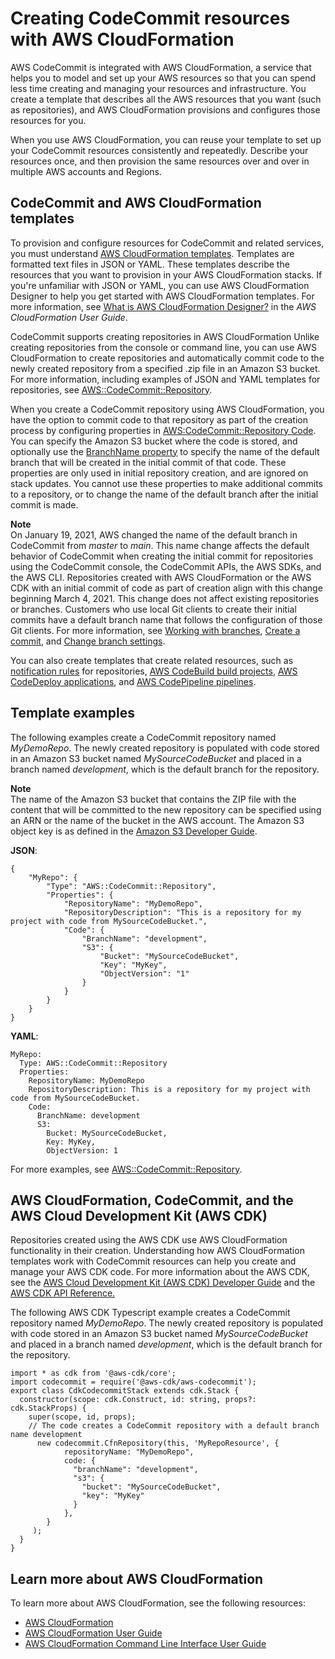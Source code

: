 # Creating CodeCommit resources with AWS CloudFormation<a name="creating-resources-with-cloudformation"></a>

AWS CodeCommit is integrated with AWS CloudFormation, a service that helps you to model and set up your AWS resources so that you can spend less time creating and managing your resources and infrastructure\. You create a template that describes all the AWS resources that you want \(such as repositories\), and AWS CloudFormation provisions and configures those resources for you\. 

When you use AWS CloudFormation, you can reuse your template to set up your CodeCommit resources consistently and repeatedly\. Describe your resources once, and then provision the same resources over and over in multiple AWS accounts and Regions\. 

## CodeCommit and AWS CloudFormation templates<a name="working-with-templates"></a>

To provision and configure resources for CodeCommit and related services, you must understand [AWS CloudFormation templates](https://docs.aws.amazon.com/AWSCloudFormation/latest/UserGuide/template-guide.html)\. Templates are formatted text files in JSON or YAML\. These templates describe the resources that you want to provision in your AWS CloudFormation stacks\. If you're unfamiliar with JSON or YAML, you can use AWS CloudFormation Designer to help you get started with AWS CloudFormation templates\. For more information, see [What is AWS CloudFormation Designer?](https://docs.aws.amazon.com/AWSCloudFormation/latest/UserGuide/working-with-templates-cfn-designer.html) in the *AWS CloudFormation User Guide*\.

CodeCommit supports creating repositories in AWS CloudFormation Unlike creating repositories from the console or command line, you can use AWS CloudFormation to create repositories and automatically commit code to the newly created repository from a specified \.zip file in an Amazon S3 bucket\. For more information, including examples of JSON and YAML templates for repositories, see [AWS::CodeCommit::Repository](https://docs.aws.amazon.com/AWSCloudFormation/latest/UserGuide/aws-resource-codecommit-repository.html)\.

When you create a CodeCommit repository using AWS CloudFormation, you have the option to commit code to that repository as part of the creation process by configuring properties in [AWS:CodeCommit::Repository Code](https://docs.aws.amazon.com/AWSCloudFormation/latest/UserGuide/aws-properties-codecommit-repository-code.html)\. You can specify the Amazon S3 bucket where the code is stored, and optionally use the [BranchName property](https://docs.aws.amazon.com/AWSCloudFormation/latest/UserGuide/aws-properties-codecommit-repository-code.html) to specify the name of the default branch that will be created in the initial commit of that code\. These properties are only used in initial repository creation, and are ignored on stack updates\. You cannot use these properties to make additional commits to a repository, or to change the name of the default branch after the initial commit is made\.

**Note**  
On January 19, 2021, AWS changed the name of the default branch in CodeCommit from *master* to *main*\. This name change affects the default behavior of CodeCommit when creating the initial commit for repositories using the CodeCommit console, the CodeCommit APIs, the AWS SDKs, and the AWS CLI\. Repositories created with AWS CloudFormation or the AWS CDK with an initial commit of code as part of creation align with this change beginning March 4, 2021\. This change does not affect existing repositories or branches\. Customers who use local Git clients to create their initial commits have a default branch name that follows the configuration of those Git clients\. For more information, see [Working with branches](https://docs.aws.amazon.com/codecommit/latest/userguide/branches.html), [Create a commit](https://docs.aws.amazon.com/codecommit/latest/userguide/how-to-create-commit.html), and [Change branch settings](https://docs.aws.amazon.com/codecommit/latest/userguide/how-to-change-branch.html)\.

You can also create templates that create related resources, such as [notification rules](https://docs.aws.amazon.com/AWSCloudFormation/latest/UserGuide/aws-resource-codestarnotifications-notificationrule.html) for repositories, [AWS CodeBuild build projects](https://docs.aws.amazon.com/AWSCloudFormation/latest/UserGuide/aws-resource-codebuild-project.html), [AWS CodeDeploy applications](https://docs.aws.amazon.com/AWSCloudFormation/latest/UserGuide/aws-resource-codedeploy-application.html), and [AWS CodePipeline pipelines](https://docs.aws.amazon.com/AWSCloudFormation/latest/UserGuide/aws-resource-codepipeline-pipeline.html)\.

## Template examples<a name="cloudformation-codecommit-example"></a>

The following examples create a CodeCommit repository named *MyDemoRepo*\. The newly created repository is populated with code stored in an Amazon S3 bucket named *MySourceCodeBucket* and placed in a branch named *development*, which is the default branch for the repository\. 

**Note**  
The name of the Amazon S3 bucket that contains the ZIP file with the content that will be committed to the new repository can be specified using an ARN or the name of the bucket in the AWS account\. The Amazon S3 object key is as defined in the [Amazon S3 Developer Guide](https://docs.aws.amazon.com/AmazonS3/latest/dev/Introduction.html#BasicsKeys)\.

 **JSON**:

```
{
    "MyRepo": {
        "Type": "AWS::CodeCommit::Repository",
        "Properties": {
            "RepositoryName": "MyDemoRepo",
            "RepositoryDescription": "This is a repository for my project with code from MySourceCodeBucket.",
            "Code": {
                "BranchName": "development",
                "S3": {
                    "Bucket": "MySourceCodeBucket",
                    "Key": "MyKey",
                    "ObjectVersion": "1"
                }
            }
        }
    }
}
```

**YAML**:

```
MyRepo:
  Type: AWS::CodeCommit::Repository
  Properties:
    RepositoryName: MyDemoRepo
    RepositoryDescription: This is a repository for my project with code from MySourceCodeBucket.
    Code:
      BranchName: development
      S3: 
        Bucket: MySourceCodeBucket,
        Key: MyKey,
        ObjectVersion: 1
```

For more examples, see [AWS::CodeCommit::Repository](https://docs.aws.amazon.com/AWSCloudFormation/latest/UserGuide/aws-resource-codecommit-repository.html)\.

## AWS CloudFormation, CodeCommit, and the AWS Cloud Development Kit \(AWS CDK\)<a name="cloudformation-codecommit-cdk"></a>

Repositories created using the AWS CDK use AWS CloudFormation functionality in their creation\. Understanding how AWS CloudFormation templates work with CodeCommit resources can help you create and manage your AWS CDK code\. For more information about the AWS CDK, see the [AWS Cloud Development Kit \(AWS CDK\) Developer Guide](https://docs.aws.amazon.com/cdk/latest/guide/home.html) and the [AWS CDK API Reference\.](https://docs.aws.amazon.com/cdk/api/latest/docs/aws-codecommit-readme.html)

The following AWS CDK Typescript example creates a CodeCommit repository named *MyDemoRepo*\. The newly created repository is populated with code stored in an Amazon S3 bucket named *MySourceCodeBucket* and placed in a branch named *development*, which is the default branch for the repository\. 

```
import * as cdk from '@aws-cdk/core';
import codecommit = require('@aws-cdk/aws-codecommit');
export class CdkCodecommitStack extends cdk.Stack {
  constructor(scope: cdk.Construct, id: string, props?: cdk.StackProps) {
    super(scope, id, props);
    // The code creates a CodeCommit repository with a default branch name development
      new codecommit.CfnRepository(this, 'MyRepoResource', {
            repositoryName: "MyDemoRepo",
            code: {
              "branchName": "development",
              "s3": {
                "bucket": "MySourceCodeBucket",
                "key": "MyKey"
              }
            },
        }
     );
  }
}
```

## Learn more about AWS CloudFormation<a name="learn-more-cloudformation"></a>

To learn more about AWS CloudFormation, see the following resources:
+ [AWS CloudFormation](https://aws.amazon.com/cloudformation/)
+ [AWS CloudFormation User Guide](https://docs.aws.amazon.com/AWSCloudFormation/latest/UserGuide/Welcome.html)
+ [AWS CloudFormation Command Line Interface User Guide](https://docs.aws.amazon.com/cloudformation-cli/latest/userguide/what-is-cloudformation-cli.html)